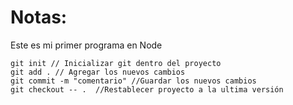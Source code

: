 # Notas:
Este es mi primer programa en Node

```
git init // Inicializar git dentro del proyecto
git add . // Agregar los nuevos cambios
git commit -m "comentario" //Guardar los nuevos cambios
git checkout -- .  //Restablecer proyecto a la ultima versión
```